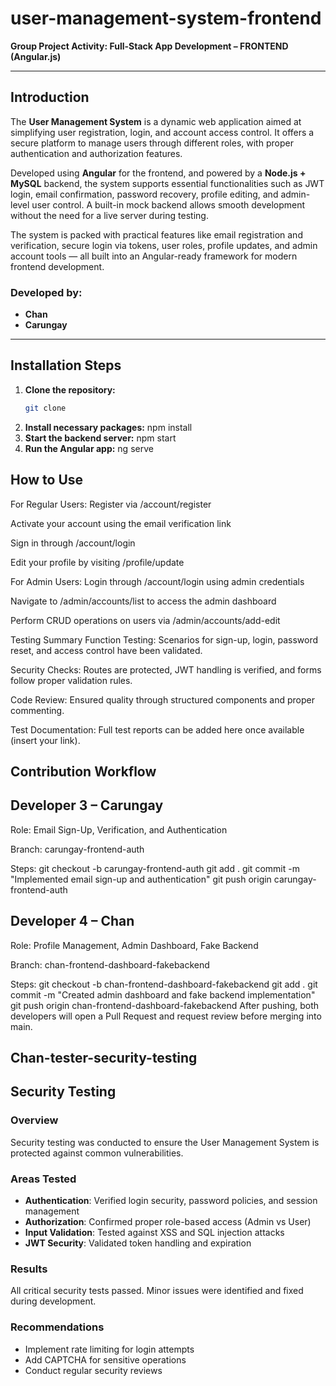# user-management-system-frontend  
**Group Project Activity: Full-Stack App Development – FRONTEND (Angular.js)**

---

## Introduction  
The **User Management System** is a dynamic web application aimed at simplifying user registration, login, and account access control. It offers a secure platform to manage users through different roles, with proper authentication and authorization features.

Developed using **Angular** for the frontend, and powered by a **Node.js + MySQL** backend, the system supports essential functionalities such as JWT login, email confirmation, password recovery, profile editing, and admin-level user control. A built-in mock backend allows smooth development without the need for a live server during testing.

The system is packed with practical features like email registration and verification, secure login via tokens, user roles, profile updates, and admin account tools — all built into an Angular-ready framework for modern frontend development.

### Developed by:
- **Chan**
- **Carungay**

---

## Installation Steps

1. **Clone the repository:**
   ```bash
   git clone 
2. **Install necessary packages:**
    npm install
3. **Start the backend server:**
    npm start
4. **Run the Angular app:**
    ng serve

## How to Use
For Regular Users:
Register via /account/register

Activate your account using the email verification link

Sign in through /account/login

Edit your profile by visiting /profile/update

For Admin Users:
Login through /account/login using admin credentials

Navigate to /admin/accounts/list to access the admin dashboard

Perform CRUD operations on users via /admin/accounts/add-edit

Testing Summary
Function Testing: Scenarios for sign-up, login, password reset, and access control have been validated.

Security Checks: Routes are protected, JWT handling is verified, and forms follow proper validation rules.

Code Review: Ensured quality through structured components and proper commenting.

Test Documentation: Full test reports can be added here once available (insert your link).


## Contribution Workflow
## Developer 3 – Carungay
Role: Email Sign-Up, Verification, and Authentication

Branch: carungay-frontend-auth

Steps:
git checkout -b carungay-frontend-auth
git add .
git commit -m "Implemented email sign-up and authentication"
git push origin carungay-frontend-auth

## Developer 4 – Chan
Role: Profile Management, Admin Dashboard, Fake Backend

Branch: chan-frontend-dashboard-fakebackend

Steps:
git checkout -b chan-frontend-dashboard-fakebackend
git add .
git commit -m "Created admin dashboard and fake backend implementation"
git push origin chan-frontend-dashboard-fakebackend
After pushing, both developers will open a Pull Request and request review before merging into main.

## Chan-tester-security-testing
## Security Testing

### Overview
Security testing was conducted to ensure the User Management System is protected against common vulnerabilities.

### Areas Tested
- **Authentication**: Verified login security, password policies, and session management
- **Authorization**: Confirmed proper role-based access (Admin vs User)
- **Input Validation**: Tested against XSS and SQL injection attacks
- **JWT Security**: Validated token handling and expiration

### Results
All critical security tests passed. Minor issues were identified and fixed during development.

### Recommendations
- Implement rate limiting for login attempts
- Add CAPTCHA for sensitive operations
- Conduct regular security reviews